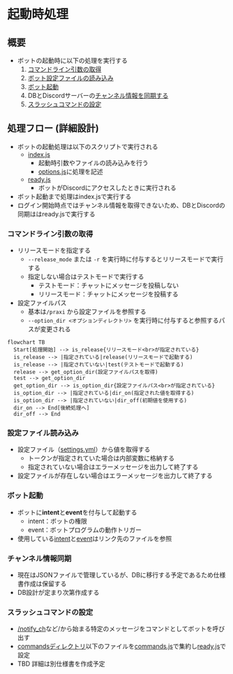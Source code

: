 # 起動時処理

## 概要

* ボットの起動時に以下の処理を実行する
  1. [コマンドライン引数の取得](#コマンドライン引数の取得)
  2. [ボット設定ファイルの読み込み](#設定ファイル読み込み)
  3. [ボット起動](#ボット起動)
  4. DBとDiscordサーバーの[チャンネル情報を同期する](#チャンネル情報同期)
  5. [スラッシュコマンドの設定](#スラッシュコマンドの設定)

## 処理フロー (詳細設計)

* ボットの起動処理は以下のスクリプトで実行される
  * [index.js](../index.js)
    * 起動時引数やファイルの読み込みを行う
    * [options.js](../bot_system/options.js)に処理を記述
  * [ready.js](../bot_system/events/ready.js)
    * ボットがDiscordにアクセスしたときに実行される
* ボット起動まで処理はindex.jsで実行する
* ログイン開始時点ではチャンネル情報を取得できないため、DBとDiscordの同期ははready.jsで実行する

### コマンドライン引数の取得

* リリースモードを指定する
  * `--release_mode` または `-r` を実行時に付与するとリリースモードで実行する
  * 指定しない場合はテストモードで実行する
    * テストモード：チャットにメッセージを投稿しない
    * リリースモード：チャットにメッセージを投稿する
* 設定ファイルパス
  * 基本は`/praxi` から設定ファイルを参照する
  * `--option_dir <オプションディレクトリ>` を実行時に付与すると参照するパスが変更される

```mermaid
flowchart TB
  Start[処理開始] --> is_release{リリースモード<br>が指定されている}
  is_release --> |指定されている|release(リリースモードで起動する)
  is_release --> |指定されていない|test(テストモードで起動する)
  release --> get_option_dir(設定ファイルパスを取得)
  test --> get_option_dir
  get_option_dir --> is_option_dir{設定ファイルパス<br>が指定されている}
  is_option_dir --> |指定されている|dir_on(指定された値を取得する)
  is_option_dir --> |指定されていない|dir_off(初期値を使用する)
  dir_on --> End[後続処理へ]
  dir_off --> End
```

### 設定ファイル読み込み

* 設定ファイル（[settings.yml](../settings-template.yml)）から値を取得する
  * トークンが指定されていた場合は内部変数に格納する
  * 指定されていない場合はエラーメッセージを出力して終了する
* 設定ファイルが存在しない場合はエラーメッセージを出力して終了する

### ボット起動

* ボットに**intent**と**event**を付与して起動する
  * intent：ボットの権限
  * event：ボットプログラムの動作トリガー
* 使用している[intent](intent一覧.md)と[event](event一覧.md)はリンク先のファイルを参照

### チャンネル情報同期

* 現在はJSONファイルで管理しているが、DBに移行する予定であるため仕様書作成は保留する
* DB設計が定まり次第作成する

### スラッシュコマンドの設定

* [/notify_ch](../bot_system/commands/notify_ch.js)など/から始まる特定のメッセージをコマンドとしてボットを呼び出す
* [commandsディレクトリ](../bot_system/commands/)以下のファイルを[commands.js](../bot_system/commands.js)で集約し[ready.js](../bot_system/events/ready.js)で設定
* TBD 詳細は別仕様書を作成予定
